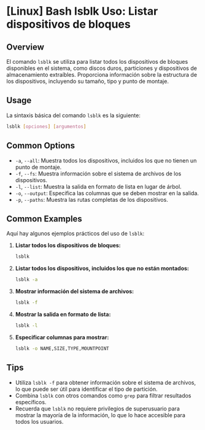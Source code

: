 # [Linux] Bash lsblk Uso: Listar dispositivos de bloques

## Overview
El comando `lsblk` se utiliza para listar todos los dispositivos de bloques disponibles en el sistema, como discos duros, particiones y dispositivos de almacenamiento extraíbles. Proporciona información sobre la estructura de los dispositivos, incluyendo su tamaño, tipo y punto de montaje.

## Usage
La sintaxis básica del comando `lsblk` es la siguiente:

```bash
lsblk [opciones] [argumentos]
```

## Common Options
- `-a`, `--all`: Muestra todos los dispositivos, incluidos los que no tienen un punto de montaje.
- `-f`, `--fs`: Muestra información sobre el sistema de archivos de los dispositivos.
- `-l`, `--list`: Muestra la salida en formato de lista en lugar de árbol.
- `-o`, `--output`: Especifica las columnas que se deben mostrar en la salida.
- `-p`, `--paths`: Muestra las rutas completas de los dispositivos.

## Common Examples
Aquí hay algunos ejemplos prácticos del uso de `lsblk`:

1. **Listar todos los dispositivos de bloques:**
   ```bash
   lsblk
   ```

2. **Listar todos los dispositivos, incluidos los que no están montados:**
   ```bash
   lsblk -a
   ```

3. **Mostrar información del sistema de archivos:**
   ```bash
   lsblk -f
   ```

4. **Mostrar la salida en formato de lista:**
   ```bash
   lsblk -l
   ```

5. **Especificar columnas para mostrar:**
   ```bash
   lsblk -o NAME,SIZE,TYPE,MOUNTPOINT
   ```

## Tips
- Utiliza `lsblk -f` para obtener información sobre el sistema de archivos, lo que puede ser útil para identificar el tipo de partición.
- Combina `lsblk` con otros comandos como `grep` para filtrar resultados específicos.
- Recuerda que `lsblk` no requiere privilegios de superusuario para mostrar la mayoría de la información, lo que lo hace accesible para todos los usuarios.